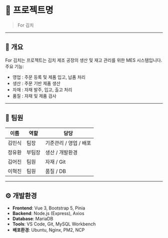 # 📌 프로젝트명
> For 김치

---

## 📖 개요
For 김치는 프로젝트는 김치 제조 공장의 생산 및 재고 관리를 위한 MES 시스템입니다.  
주요 기능:
- 영업 : 주문 등록 및 제품 입고, 납품 처리
- 생산 : 주문 기반 제품 생산
- 자재 : 자재 발주, 입고, 출고 처리
- 품질 : 자재 및 제품 검사

---

## 👥 팀원
| 이름 | 역할 | 담당 |
|------|------|--------|
| 김민식 | 팀장 | 기준관리 / 영업 / 배포 |
| 정유환 | 부팀장 | 생산 / 개발환경 |
| 김어진 | 팀원 | 자재 / Git |
| 이혁진 | 팀원 | 품질 / DB |


---

## ⚙️ 개발환경
- **Frontend**: Vue 3, Bootstrap 5, Pinia
- **Backend**: Node.js (Express), Axios
- **Database**: MariaDB
- **Tools**: VS Code, Git, MySQL Workbench
- **배포환경**: Ubuntu, Nginx, PM2, NCP
